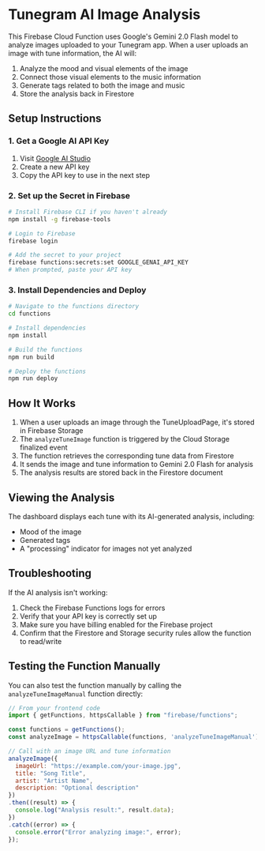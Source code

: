 # Tunegram AI Image Analysis

This Firebase Cloud Function uses Google's Gemini 2.0 Flash model to analyze images uploaded to your Tunegram app. When a user uploads an image with tune information, the AI will:

1. Analyze the mood and visual elements of the image
2. Connect those visual elements to the music information
3. Generate tags related to both the image and music
4. Store the analysis back in Firestore

## Setup Instructions

### 1. Get a Google AI API Key

1. Visit [Google AI Studio](https://aistudio.google.com/app/apikey)
2. Create a new API key
3. Copy the API key to use in the next step

### 2. Set up the Secret in Firebase

```bash
# Install Firebase CLI if you haven't already
npm install -g firebase-tools

# Login to Firebase
firebase login

# Add the secret to your project
firebase functions:secrets:set GOOGLE_GENAI_API_KEY
# When prompted, paste your API key
```

### 3. Install Dependencies and Deploy

```bash
# Navigate to the functions directory
cd functions

# Install dependencies
npm install

# Build the functions
npm run build

# Deploy the functions
npm run deploy
```

## How It Works

1. When a user uploads an image through the TuneUploadPage, it's stored in Firebase Storage
2. The `analyzeTuneImage` function is triggered by the Cloud Storage finalized event
3. The function retrieves the corresponding tune data from Firestore
4. It sends the image and tune information to Gemini 2.0 Flash for analysis
5. The analysis results are stored back in the Firestore document

## Viewing the Analysis

The dashboard displays each tune with its AI-generated analysis, including:
- Mood of the image
- Generated tags
- A "processing" indicator for images not yet analyzed

## Troubleshooting

If the AI analysis isn't working:

1. Check the Firebase Functions logs for errors
2. Verify that your API key is correctly set up
3. Make sure you have billing enabled for the Firebase project
4. Confirm that the Firestore and Storage security rules allow the function to read/write

## Testing the Function Manually

You can also test the function manually by calling the `analyzeTuneImageManual` function directly:

```javascript
// From your frontend code
import { getFunctions, httpsCallable } from "firebase/functions";

const functions = getFunctions();
const analyzeImage = httpsCallable(functions, 'analyzeTuneImageManual');

// Call with an image URL and tune information
analyzeImage({
  imageUrl: "https://example.com/your-image.jpg",
  title: "Song Title",
  artist: "Artist Name",
  description: "Optional description"
})
.then((result) => {
  console.log("Analysis result:", result.data);
})
.catch((error) => {
  console.error("Error analyzing image:", error);
});
``` 